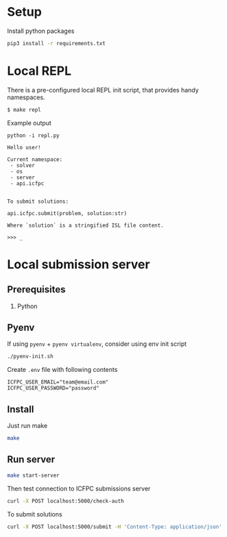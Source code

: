 # Setup

Install python packages

```bash
pip3 install -r requirements.txt
```

# Local REPL

There is a pre-configured local REPL init script, that provides handy namespaces.

```bash
$ make repl
```

Example output
```
python -i repl.py

Hello user!

Current namespace:
 - solver
 - os
 - server
 - api.icfpc


To submit solutions:

api.icfpc.submit(problem, solution:str)

Where `solution` is a stringified ISL file content.

>>> _
```

# Local submission server

## Prerequisites
  1. Python

## Pyenv

If using `pyenv` + `pyenv virtualenv`, consider using env init script

```bash
./pyenv-init.sh
```

Create `.env` file with following contents

```
ICFPC_USER_EMAIL="team@email.com"
ICFPC_USER_PASSWORD="password"
```

## Install

Just run make

```bash
make
```

## Run server

```bash
make start-server
```

Then test connection to ICFPC submissions server

```bash
curl -X POST localhost:5000/check-auth
```

To submit solutions
```bash
curl -X POST localhost:5000/submit -H 'Content-Type: application/json' --data '{"problem": "-10", "solution": "... file content as single string ..."}'
```
